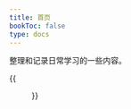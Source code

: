 ```yaml
---
title: 首页
bookToc: false
type: docs
---
```


整理和记录日常学习的一些内容。

{{<figure src="fenghuang.png" title="凤凰古镇的夜晚">}}


